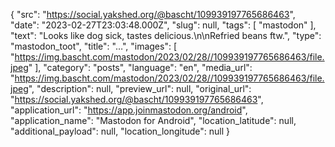 {
  "src": "https://social.yakshed.org/@bascht/109939197765686463",
  "date": "2023-02-27T23:03:48.000Z",
  "slug": null,
  "tags": [
    "mastodon"
  ],
  "text": "Looks like dog sick, tastes delicious.\n\nRefried beans ftw.",
  "type": "mastodon_toot",
  "title": "…",
  "images": [
    "https://img.bascht.com/mastodon/2023/02/28//109939197765686463/file.jpeg"
  ],
  "category": "posts",
  "language": "en",
  "media_url": "https://img.bascht.com/mastodon/2023/02/28//109939197765686463/file.jpeg",
  "description": null,
  "preview_url": null,
  "original_url": "https://social.yakshed.org/@bascht/109939197765686463",
  "application_url": "https://app.joinmastodon.org/android",
  "application_name": "Mastodon for Android",
  "location_latitude": null,
  "additional_payload": null,
  "location_longitude": null
}